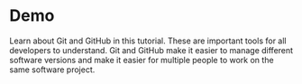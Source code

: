 # Demo
Learn about Git and GitHub in this tutorial.
These are important tools for all developers to understand. 
Git and GitHub make it easier to manage different software versions and make it easier for multiple people to work on the same software project.
